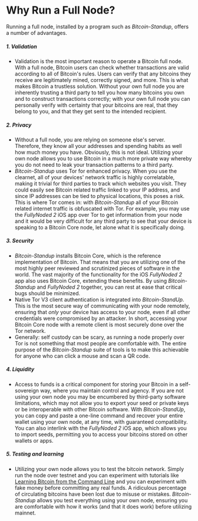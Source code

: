 # Why Run a Full Node?

Running a full node, installed by a program such as *Bitcoin-Standup*, offers a number of advantages.

##### 1.  Validation

- Validation is the most important reason to operate a Bitcoin full node. With a full node, Bitcoin users can check whether transactions are valid according to all of Bitcoin's rules. Users can verify that any bitcoins they receive are legitimately mined, correctly signed, and more. This is what makes Bitcoin a trustless solution. Without your own full node you are inherently trusting a third party to tell you how many bitcoins you own and to construct transactions correctly; with your own full node you can personally verify with certainty that your bitcoins are real, that they belong to you, and that they get sent to the intended recipient.

##### 2. Privacy

- Without a full node, you are relying on someone else's server. Therefore, they know all your addresses and spending habits as well how much money you have. Obviously, this is not ideal. Utilizing your own node allows you to use Bitcoin in a much more private way whereby you do not need to leak  your transaction patterns to a third party.
- *Bitcoin-Standup* uses Tor for enhanced privacy. When you use the clearnet, all of your devices' network traffic is highly correlatable, making it trivial for third parties to track which websites you visit.  They could easily see Bitcoin related traffic linked to your IP address, and since IP addresses can be tied to physical locations, this poses a risk. This is where Tor comes in: with *Bitcoin-Standup* all of your Bitcoin related internet traffic is obfuscated with Tor. For example, you may use the *FullyNoded 2* iOS app over Tor to get information from your node and it would be very difficult for any third party to see that your device is speaking to a Bitcoin Core node, let alone what it is specifically doing.

##### 3. Security

- *Bitcoin-Standup* installs Bitcoin Core, which is the reference implementation of Bitcoin. That means that you are utilizing one of the most highly peer reviewed and scrutinized pieces of software in the world. The vast majority of the functionality for the iOS *FullyNoded 2* app also uses Bitcoin Core, extending these benefits. By using *Bitcoin-Standup* and *FullyNoded 2* together, you can rest at ease that critical bugs should be minimized.
- Native Tor V3 client authentication is integrated into *Bitcoin-StandUp*. This is the most secure way of communicating with your node remotely, ensuring that *only* your device has access to your node, even if all other credentials were compromised by an attacker. In short, accessing your Bitcoin Core node with a remote client is most securely done over the Tor network.
- Generally: self custody can be scary, as running a node properly over Tor is not something that most people are comfortable with. The entire purpose of the *Bitcoin-Standup* suite of tools is to make this achievable for anyone who can click a mouse and scan a QR code.

##### 4. Liquidity

- Access to funds is a critical component for storing your Bitcoin in a self-sovereign way, where you maintain control and agency. If you are not using your own node you may be encumbered by third-party software limitations, which may not allow you to export your seed or private keys or be interoperable with other Bitcoin software. With *Bitcoin-StandUp*, you can copy and paste a one-line command and recover your entire wallet using your own node, at any time, with guaranteed compatibility. You can also interlink with the *FullyNoded 2* iOS app, which allows you to import seeds, permitting you to access your bitcoins stored on other wallets or apps.

##### 5. Testing and learning

- Utilizing your own node allows you to test the bitcoin network. Simply run the node over testnet and you can experiment with tutorials like [Learning Bitcoin from the Command Line](https://github.com/ChristopherA/Learning-Bitcoin-from-the-Command-Line) and you can experiment with fake money before committing any real funds. A ridiculous percentage of circulating bitcoins have been lost due to misuse or mistakes. *Bitcoin-Standup* allows you test everything using your own node, ensuring you are comfortable with how it works (and that it does work) before utilizing mainnet.
